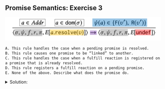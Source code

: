 ## Promise Semantics: Exercise 3

![alt text](image-2.png)

```
A. This rule handles the case when a pending promise is resolved.
B. This rule causes one promise to be “linked” to another.
C. This rule handles the case when a fulfill reaction is registered on a promise that is already resolved.
D. This rule registers a fulfill reaction on a pending promise.
E. None of the above. Describe what does the promise do.
```

<details>
<summary> Solution: </summary>
    E. This rule states that resolving a settled promise has no effect of the result.
</details>